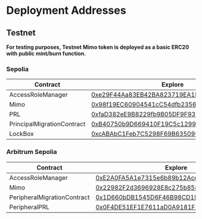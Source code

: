 # Deployment Addresses

## Testnet

**For testing purposes, Testnet Mimo token is deployed as a basic ERC20 with public mint/burn function.**

### Sepolia

| Contract                   | Explore                                                                                                                       |
| -------------------------- | ----------------------------------------------------------------------------------------------------------------------------- |
| AccessRoleManager          | [0xe29F44Aa83EB42BA823719EA1D2d84861f72A5D0](https://sepolia.etherscan.io/address/0xe29F44Aa83EB42BA823719EA1D2d84861f72A5D0) |
| Mimo                       | [0x98f19EC60904541cC54dfb2356664100DeE9F586](https://sepolia.etherscan.io/address/0x98f19EC60904541cC54dfb2356664100DeE9F586) |
| PRL                        | [0xfaD382eE9B8229fb9B05DF9F9391baC5DD81f346](https://sepolia.etherscan.io/address/0xfaD382eE9B8229fb9B05DF9F9391baC5DD81f346) |
| PrincipalMigrationContract | [0xB40750b9D669410F19C5c12998196E4b886A54b8](https://sepolia.etherscan.io/address/0xB40750b9D669410F19C5c12998196E4b886A54b8) |
| LockBox                    | [0xcABAbC1Feb7C5298F69B635099D75975aD5E6e5f](https://sepolia.etherscan.io/address/0xcABAbC1Feb7C5298F69B635099D75975aD5E6e5f) |

### Arbitrum Sepolia

| Contract                    | Explore                                                                                                                      |
| --------------------------- | ---------------------------------------------------------------------------------------------------------------------------- |
| AccessRoleManager           | [0xE2A0FA5A1e7315e6b89b12Ace2541A6a0d3E5370](https://sepolia.arbiscan.io/address/0xE2A0FA5A1e7315e6b89b12Ace2541A6a0d3E5370) |
| Mimo                        | [0x22982F2d3696928E8c275b85864b1E5F35D91a4e](https://sepolia.arbiscan.io/address/0x22982F2d3696928E8c275b85864b1E5F35D91a4e) |
| PeripheralMigrationContract | [0x1D660bDB1545D6F46B98CD193fa26ce4e424FF0D](https://sepolia.arbiscan.io/address/0x1D660bDB1545D6F46B98CD193fa26ce4e424FF0D) |
| PeripheralPRL               | [0x0F4DE51EF1E7611aD0A9181F2d62B9c8408EFfa2](https://sepolia.arbiscan.io/address/0x0F4DE51EF1E7611aD0A9181F2d62B9c8408EFfa2) |
